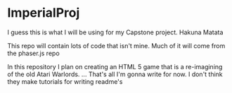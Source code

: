 # ImperialProj
I guess this is what I will be using for my Capstone project. Hakuna Matata

This repo will contain lots of code that isn't mine. Much of it will come from the phaser.js repo

In this repository I plan on creating an HTML 5 game that is a re-imagining of the old Atari Warlords. ... That's all I'm gonna write for now. I don't think they make tutorials for writing readme's
